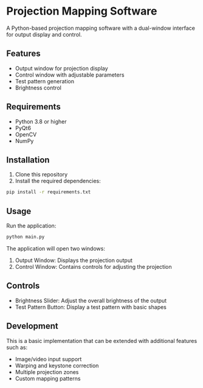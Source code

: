 # Projection Mapping Software

A Python-based projection mapping software with a dual-window interface for output display and control.

## Features

- Output window for projection display
- Control window with adjustable parameters
- Test pattern generation
- Brightness control

## Requirements

- Python 3.8 or higher
- PyQt6
- OpenCV
- NumPy

## Installation

1. Clone this repository
2. Install the required dependencies:
```bash
pip install -r requirements.txt
```

## Usage

Run the application:
```bash
python main.py
```

The application will open two windows:
1. Output Window: Displays the projection output
2. Control Window: Contains controls for adjusting the projection

## Controls

- Brightness Slider: Adjust the overall brightness of the output
- Test Pattern Button: Display a test pattern with basic shapes

## Development

This is a basic implementation that can be extended with additional features such as:
- Image/video input support
- Warping and keystone correction
- Multiple projection zones
- Custom mapping patterns 